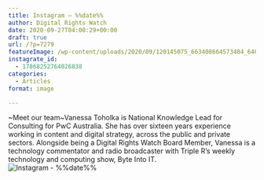 ```yaml
---
title: Instagram – %%date%%
author: Digital Rights Watch
date: 2020-09-27T04:00:29+00:00
draft: true
url: /?p=7279
featureImage: /wp-content/uploads/2020/09/120145075_663408664573484_6406034234404677600_n.jpg
instagrate_id:
  - 17868252764026838
categories:
  - Articles
format: image

---
```

~Meet our team~Vanessa Toholka is National Knowledge Lead for Consulting for PwC Australia. She has over sixteen years experience working in content and digital strategy, across the public and private sectors. Alongside being a Digital Rights Watch Board Member, Vanessa is a technology commentator and radio broadcaster with Triple R’s weekly technology and computing show, Byte Into IT.  
<img decoding="async" src="/wp-content/uploads/2020/09/120145075_663408664573484_6406034234404677600_n.jpg" alt="Instagram - %%date%%" />